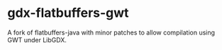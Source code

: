 # gdx-flatbuffers-gwt  
A fork of flatbuffers-java with minor patches to allow compilation using GWT under LibGDX.  